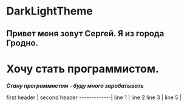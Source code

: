 # DarkLightTheme






Привет меня зовут Сергей. Я из города Гродно.  
--------------------------------------------
Хочу стать программистом.
===========================================
___Стану программистом - буду много зарабатывать___

first header | second header
-------------|
line 1 | line 2
line 3 | 
line 5 | 
